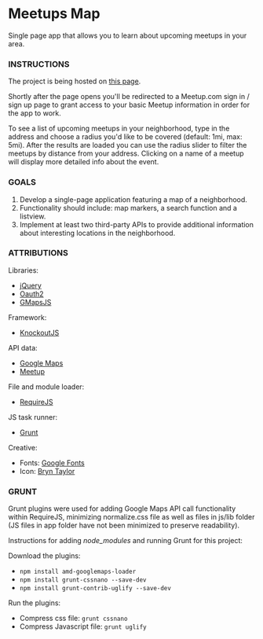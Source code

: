 # Meetups Map

Single page app that allows you to learn about upcoming meetups in your area.

### INSTRUCTIONS

The project is being hosted on [this page](https://sunnyanna.github.io/mapping).

Shortly after the page opens you'll be redirected to a Meetup.com sign in / sign up  page to grant access to your basic Meetup information in order for the app to work.

To see a list of upcoming meetups in your neighborhood, type in the address and choose a radius you'd like to be covered (default: 1mi, max: 5mi). After the results are loaded you can use the radius slider to filter the meetups by distance from your address. Clicking on a name of a meetup will display more detailed info about the event.

### GOALS

1. Develop a single-page application featuring a map of a neighborhood.
2. Functionality should include: map markers, a search function and a listview.
3. Implement at least two third-party APIs to provide additional information about interesting locations in the neighborhood.

### ATTRIBUTIONS

Libraries:
- [jQuery](https://ajax.googleapis.com/ajax/libs/jquery/3.1.0/jquery.min.js)
- [Oauth2](https://github.com/andreassolberg/jso)
- [GMapsJS](https://hpneo.github.io/gmaps)

Framework:
- [KnockoutJS](http://knockoutjs.com/index.html)

API data:
- [Google Maps](https://maps.googleapis.com/maps/api/js)
- [Meetup](https://secure.meetup.com/meetup_api)

File and module loader:
- [RequireJS](http://requirejs.org)

JS task runner:
- [Grunt](http://gruntjs.com)

Creative:
- Fonts: [Google Fonts](https://fonts.google.com)
- Icon: [Bryn Taylor](https://dribbble.com/shots/1934932-77-Essential-Icons-Free-Download)

### GRUNT

Grunt plugins were used for adding Google Maps API call functionality within RequireJS, minimizing normalize.css file as well as files in js/lib folder (JS files in app folder have not been minimized to preserve readability).

Instructions for adding _node_modules_ and running Grunt for this project:

Download the plugins:
- `npm install amd-googlemaps-loader`
- `npm install grunt-cssnano --save-dev`
- `npm install grunt-contrib-uglify --save-dev`

Run the plugins:
- Compress css file: `grunt cssnano`
- Compress Javascript file: `grunt uglify`
